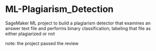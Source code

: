 # ML-Plagiarism_Detection
SageMaker ML project to build a plagiarism detector that examines an answer text file and performs binary classification; labeling that file as either plagiarized or not

note: the project passed the review

